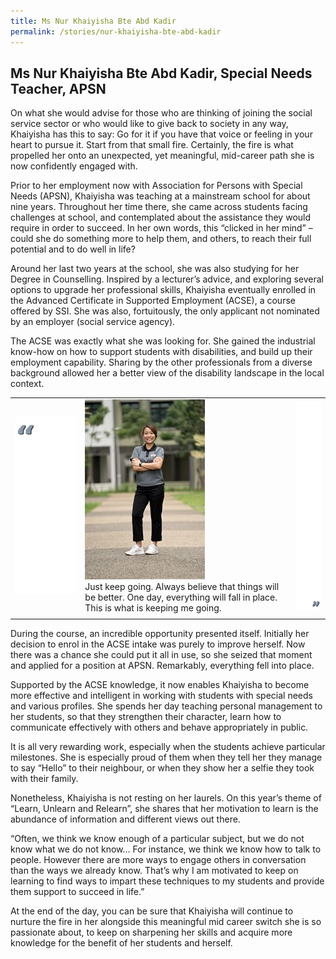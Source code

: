 ```yaml
---
title: Ms Nur Khaiyisha Bte Abd Kadir
permalink: /stories/nur-khaiyisha-bte-abd-kadir
---
```


## Ms Nur Khaiyisha Bte Abd Kadir, Special Needs Teacher, APSN

On what she would advise for those who are thinking of joining the social service sector or who would like to give back to society 
in any way, Khaiyisha has this to say: Go for it if you have that voice or feeling in your heart to pursue it. Start from that small 
fire. Certainly, the fire is what propelled her onto an unexpected, yet meaningful, mid-career path she is now confidently engaged 
with.

Prior to her employment now with Association for Persons with Special Needs (APSN), Khaiyisha was teaching at a mainstream school 
for about nine years. Throughout her time there, she came across students facing challenges at school, and contemplated about the 
assistance they would require in order to succeed. In her own words, this “clicked in her mind” – could she do something more to 
help them, and others, to reach their full potential and to do well in life? 
 
Around her last two years at the school, she was also studying for her Degree in Counselling. Inspired by a lecturer’s advice, and 
exploring several options to upgrade her professional skills, Khaiyisha eventually enrolled in the Advanced Certificate in Supported 
Employment (ACSE), a course offered by SSI. She was also, fortuitously, the only applicant not nominated by an employer (social 
service agency).

The ACSE was exactly what she was looking for. She gained the industrial know-how on how to support students with disabilities, and 
build up their employment capability. Sharing by the other professionals from a diverse background allowed her a better view of the 
disability landscape in the local context.


|  |  |  |
|--|--|--|
|![buffer](/images/stories/within_stories/left-quote-w-buffer-2.png) |![nur-khaiyisha-bte-abd-kadir](/images/stories/within_stories/nur-khaiyisha-bte-abd-kadir.jpg) <br> Just keep going. Always believe that things will be better. One day, everything will fall in place. This is what is keeping me going.| ![buffer](/images/stories/within_stories/right-quote-w-buffer-4.png)   |
|  |  |  |

During the course, an incredible opportunity presented itself. Initially her decision to enrol in the ACSE intake was purely to 
improve herself. Now there was a chance she could put it all in use, so she seized that moment and applied for a position at APSN. 
Remarkably, everything fell into place.

Supported by the ACSE knowledge, it now enables Khaiyisha to become more effective and intelligent in working with students with 
special needs and various profiles. She spends her day teaching personal management to her students, so that they strengthen their 
character, learn how to communicate effectively with others and behave appropriately in public.

It is all very rewarding work, especially when the students achieve particular milestones. She is especially proud of them when they 
tell her they manage to say “Hello” to their neighbour, or when they show her a selfie they took with their family.

Nonetheless, Khaiyisha is not resting on her laurels. On this year’s theme of “Learn, Unlearn and Relearn”, she shares that her 
motivation to learn is the abundance of information and different views out there.
 
“Often, we think we know enough of a particular subject, but we do not know what we do not know… For instance, we think we know how 
to talk to people. However there are more ways to engage others in conversation than the ways we already know. That’s why I am 
motivated to keep on learning to find ways to impart these techniques to my students and provide them support to succeed in life.”

At the end of the day, you can be sure that Khaiyisha will continue to nurture the fire in her alongside this meaningful mid career 
switch she is so passionate about, to keep on sharpening her skills and acquire more knowledge for the benefit of her students and 
herself.

 


